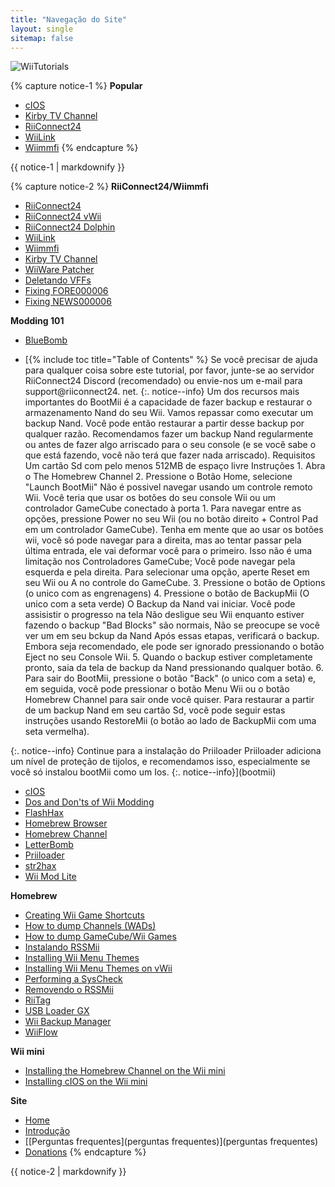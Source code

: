 ```yaml
---
title: "Navegação do Site"
layout: single
sitemap: false
---
```


![WiiTutorials](/images/WiiTutorials.jpg)

{% capture notice-1 %}
**Popular**

+ [cIOS](cios)
+ [Kirby TV Channel](kirby-tv)
+ [RiiConnect24](riiconnect24)
+ [WiiLink](wiilink)
+ [Wiimmfi](wiimmfi)
{% endcapture %}
<div class="notice--info">{{ notice-1 | markdownify }}</div>

{% capture notice-2 %}
**RiiConnect24/Wiimmfi**
+ [RiiConnect24](riiconnect24)
+ [RiiConnect24 vWii](riiconnect24-vwii)
+ [RiiConnect24 Dolphin](riiconnect24-dolphin)
+ [WiiLink](wiilink)
+ [Wiimmfi](wiimmfi)
+ [Kirby TV Channel](kirby-tv)
+ [WiiWare Patcher](wiiwarepatcher)
+ [Deletando VFFs](deleting-vffs)
+ [Fixing FORE000006](riiconnect24-batteryfix)
+ [Fixing NEWS000006](news000006)

**Modding 101**
+ [BlueBomb](bluebomb)
* [{% include toc title="Table of Contents" %}
Se você precisar de ajuda para qualquer coisa sobre este tutorial, por favor, junte-se ao servidor RiiConnect24 Discord (recomendado) ou envie-nos um e-mail para support@riiconnect24. net.
{:. notice--info}
Um dos recursos mais importantes do BootMii é a capacidade de fazer backup e restaurar o armazenamento Nand do seu Wii. Vamos repassar como executar um backup Nand. Você pode então restaurar a partir desse backup por qualquer razão. Recomendamos fazer um backup Nand regularmente ou antes de fazer algo arriscado para o seu console (e se você sabe o que está fazendo, você não terá que fazer nada arriscado). Requisitos Um cartão Sd com pelo menos 512MB de espaço livre Instruções 1. Abra o The Homebrew Channel 2. Pressione o Botão Home, selecione "Launch BootMii" Não é possivel navegar usando um controle remoto Wii. Você teria que usar os botões do seu console Wii ou um controlador GameCube conectado à porta 1. Para navegar entre as opções, pressione Power no seu Wii (ou no botão direito + Control Pad em um controlador GameCube). Tenha em mente que ao usar os botões wii, você só pode navegar para a direita, mas ao tentar passar pela última entrada, ele vai deformar você para o primeiro. Isso não é uma limitação nos Controladores GameCube; Você pode navegar pela esquerda e pela direita. Para selecionar uma opção, aperte Reset em seu Wii ou A no controle do GameCube. 3. Pressione o botão de Options (o unico com as engrenagens) 4. Pressione o botão de BackupMii (O unico com a seta verde) O Backup da Nand vai iniciar. Você pode assisistir o progresso na tela Não desligue seu Wii enquanto estiver fazendo o backup "Bad Blocks" são normais, Não se preocupe se você ver um em seu bckup da Nand Após essas etapas, verificará o backup. Embora seja recomendado, ele pode ser ignorado pressionando o botão Eject no seu Console Wii. 5. Quando o backup estiver completamente pronto, saia da tela de backup da Nand pressionando qualquer botão. 6. Para sair do BootMii, pressione o botão "Back" (o unico com a seta) e, em seguida, você pode pressionar o botão Menu Wii ou o botão Homebrew Channel para sair onde você quiser. Para restaurar a partir de um backup Nand em seu cartão Sd, você pode seguir estas instruções usando RestoreMii (o botão ao lado de BackupMii com uma seta vermelha).

{:. notice--info}
 Continue para a instalação do Priiloader Priiloader adiciona um nível de proteção de tijolos, e recomendamos isso, especialmente se você só instalou bootMii como um Ios.
{:. notice--info}](bootmii)
+ [cIOS](cios)
+ [Dos and Don'ts of Wii Modding](dosanddonts)
+ [FlashHax](flashhax)
+ [Homebrew Browser](hbb)
+ [Homebrew Channel](hbc)
+ [LetterBomb](letterbomb)
+ [Priiloader](priiloader)
+ [str2hax](str2hax)
+ [Wii Mod Lite](wiimodlite)

**Homebrew**
+ [Creating Wii Game Shortcuts](wiigsc)
+ [How to dump Channels (WADs)](dump-wads)
+ [How to dump GameCube/Wii Games](dump-games)
+ [Instalando RSSMii](rssmii)
+ [Installing Wii Menu Themes](themes)
+ [Installing Wii Menu Themes on vWii](themes-vwii)
+ [Performing a SysCheck](syscheck)
+ [Removendo o RSSMii](rssmii-remove)
+ [RiiTag](riitag)
+ [USB Loader GX](usbloadergx)
+ [Wii Backup Manager](wiibackupmanager)
+ [WiiFlow](wiiflow)

**Wii mini**
+ [Installing the Homebrew Channel on the Wii mini](hbc-mini)
+ [Installing cIOS on the Wii mini](cios-mini)

**Site**
+ [Home](/)
+ [Introdução](Prepare-se)
+ [\[Perguntas frequentes\](perguntas frequentes)](perguntas frequentes)
+ [Donations](donations)
{% endcapture %}
<div class="notice--primary">{{ notice-2 | markdownify }}</div>
